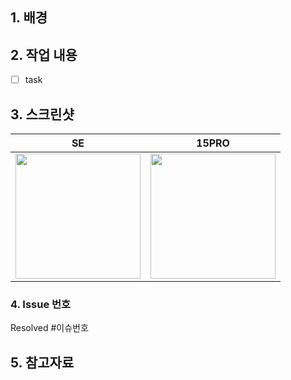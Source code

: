 ## 1. 배경

## 2. 작업 내용
- [ ] task

## 3. 스크린샷

|   SE   |   15PRO   | 
| :-------------: |  :-------------: |
| <img width=200 src="이미지url"> | <img width=200 src="이미지url"> | 


### 4. Issue 번호
<!-- 생성한 관련 이슈가 있다면 Resolved #이슈번호로 닫아주세요! -->
Resolved #이슈번호

## 5. 참고자료
<!-- !없을 시 지워도됩니다. -->
<!-- 주석, 디버깅, 로그, 프린트문 다 제거해서 올려주세요. -->
